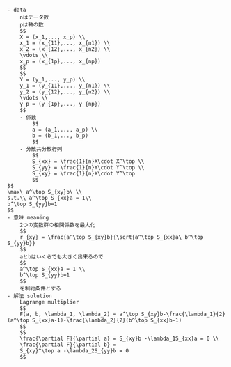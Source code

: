
    - data
        nはデータ数
        pは軸の数
        $$
        X = (x_1,..., x_p) \\
        x_1 = (x_{11},..., x_{n1}) \\
        x_2 = (x_{12},..., x_{n2}) \\
        \vdots \\
        x_p = (x_{1p},..., x_{np})
        $$
        $$
        Y = (y_1,..., y_p) \\
        y_1 = (y_{11},..., y_{n1}) \\
        y_2 = (y_{12},..., y_{n2}) \\
        \vdots \\
        y_p = (y_{1p},..., y_{np}) 
        $$
        - 係数
            $$
            a = (a_1,..., a_p) \\
            b = (b_1,..., b_p)
            $$
        - 分散共分散行列
            $$
            S_{xx} = \frac{1}{n}X\cdot X^\top \\
            S_{yy} = \frac{1}{n}Y\cdot Y^\top \\
            S_{xy} = \frac{1}{n}X\cdot Y^\top
            $$
    $$
    \max\ a^\top S_{xy}b\ \\ 
    s.t.\\ a^\top S_{xx}a = 1\\
    b^\top S_{yy}b=1
    $$
    - 意味 meaning
        2つの変数群の相関係数を最大化
        $$
        r_{xy} = \frac{a^\top S_{xy}b}{\sqrt{a^\top S_{xx}a\ b^\top S_{yy}b}}
        $$
        aとbはいくらでも大きく出来るので
        $$
        a^\top S_{xx}a = 1 \\
        b^\top S_{yy}b=1
        $$
        を制約条件とする
    - 解法 solution
        Lagrange multiplier 
        $$
        F(a, b, \lambda_1, \lambda_2) = a^\top S_{xy}b-\frac{\lambda_1}{2}(a^\top S_{xx}a-1)-\frac{\lambda_2}{2}(b^\top S_{xx}b-1)
        $$
        $$
        \frac{\partial F}{\partial a} = S_{xy}b -\lambda_1S_{xx}a = 0 \\
        \frac{\partial F}{\partial b} =
        S_{xy}^\top a -\lambda_2S_{yy}b = 0
        $$